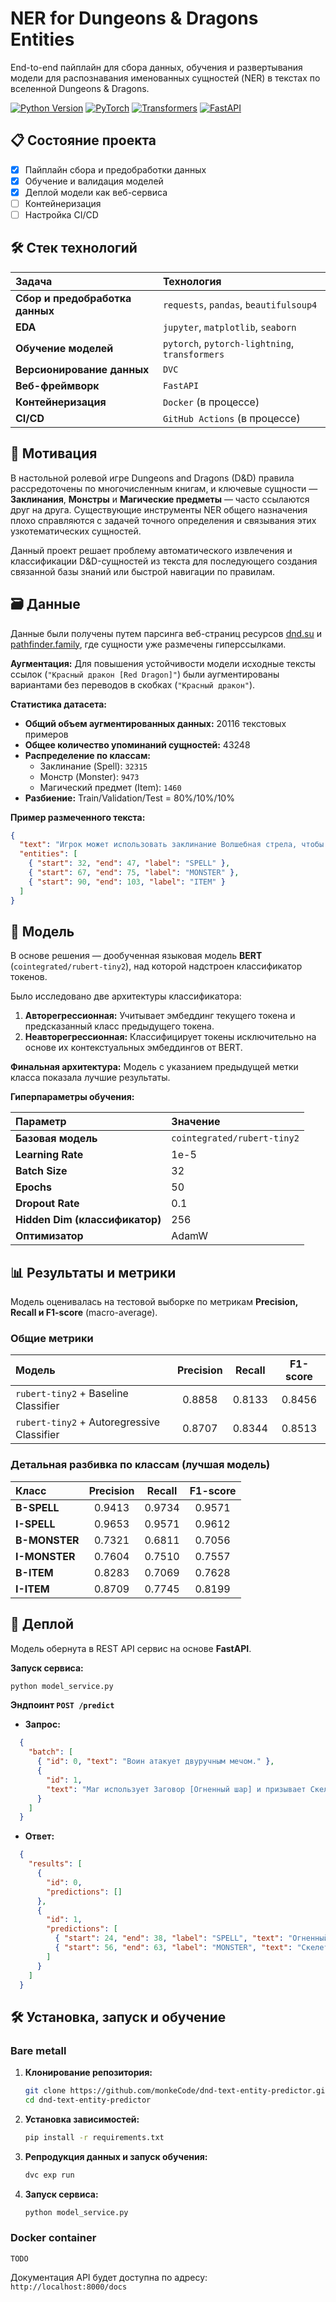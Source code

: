 # NER for Dungeons & Dragons Entities

End-to-end пайплайн для сбора данных, обучения и развертывания модели для распознавания именованных сущностей (NER) в текстах по вселенной Dungeons & Dragons.

[![Python Version](https://img.shields.io/badge/python-3.12%2B-blue)](https://www.python.org/)
[![PyTorch](https://img.shields.io/badge/PyTorch-%23EE4C2C.svg?logo=PyTorch&logoColor=white)](https://pytorch.org/)
[![Transformers](https://img.shields.io/badge/🤗-Transformers-yellow)](https://huggingface.co/docs/transformers/index)
[![FastAPI](https://img.shields.io/badge/FastAPI-005571?logo=fastapi)](https://fastapi.tiangolo.com/)

## 📋 Состояние проекта

- [x] Пайплайн сбора и предобработки данных
- [x] Обучение и валидация моделей
- [x] Деплой модели как веб-сервиса
- [ ] Контейнеризация
- [ ] Настройка CI/CD

## 🛠️ Стек технологий

| Задача | Технология |
| :--- | :--- |
| **Сбор и предобработка данных** | `requests`, `pandas`, `beautifulsoup4` |
| **EDA** | `jupyter`, `matplotlib`, `seaborn` |
| **Обучение моделей** | `pytorch`, `pytorch-lightning`, `transformers` |
| **Версионирование данных** | `DVC` |
| **Веб-фреймворк** | `FastAPI` |
| **Контейнеризация** | `Docker` (в процессе) |
| **CI/CD** | `GitHub Actions` (в процессе) |


## 🚀 Мотивация

В настольной ролевой игре Dungeons and Dragons (D&D) правила рассредоточены по многочисленным книгам, и ключевые сущности — **Заклинания**, **Монстры** и **Магические предметы** — часто ссылаются друг на друга. Существующие инструменты NER общего назначения плохо справляются с задачей точного определения и связывания этих узкотематических сущностей.

Данный проект решает проблему автоматического извлечения и классификации D&D-сущностей из текста для последующего создания связанной базы знаний или быстрой навигации по правилам.

## 🗃️ Данные

Данные были получены путем парсинга веб-страниц ресурсов [dnd.su](https://dnd.su/) и [pathfinder.family](https://pathfinder.family/), где сущности уже размечены гиперссылками.

**Аугментация:** Для повышения устойчивости модели исходные тексты ссылок (`"Красный дракон [Red Dragon]"`) были аугментированы вариантами без переводов в скобках (`"Красный дракон"`).

**Статистика датасета:**

- **Общий объем аугментированных данных:** 20116 текстовых примеров
- **Общее количество упоминаний сущностей:** 43248
- **Распределение по классам:**
  - Заклинание (Spell): `32315`
  - Монстр (Monster): `9473`
  - Магический предмет (Item): `1460`
- **Разбиение:** Train/Validation/Test = 80%/10%/10%

**Пример размеченного текста:**

```json
{
  "text": "Игрок может использовать заклинание Волшебная стрела, чтобы поразить Кобольда [Cobold], который держит Посох паука.",
  "entities": [
    { "start": 32, "end": 47, "label": "SPELL" },
    { "start": 67, "end": 75, "label": "MONSTER" },
    { "start": 90, "end": 103, "label": "ITEM" }
  ]
}
```

## 🧠 Модель

В основе решения — дообученная языковая модель **BERT** (`cointegrated/rubert-tiny2`), над которой надстроен классификатор токенов.

Было исследовано две архитектуры классификатора:

1. **Авторегрессионная:** Учитывает эмбеддинг текущего токена и предсказанный класс предыдущего токена.
2. **Неавторегрессионная:** Классифицирует токены исключительно на основе их контекстуальных эмбеддингов от BERT.

**Финальная архитектура:** Модель с указанием предыдущей метки класса показала лучшие результаты.

**Гиперпараметры обучения:**

| Параметр                       | Значение                    |
| :----------------------------- | :-------------------------- |
| **Базовая модель**             | `cointegrated/rubert-tiny2` |
| **Learning Rate**              | 1e-5                        |
| **Batch Size**                 | 32                          |
| **Epochs**                     | 50                          |
| **Dropout Rate**               | 0.1                         |
| **Hidden Dim (классификатор)** | 256                         |
| **Оптимизатор**                | AdamW                       |

## 📊 Результаты и метрики

Модель оценивалась на тестовой выборке по метрикам **Precision, Recall и F1-score** (macro-average).

### Общие метрики

| Модель                                     |    Precision    |     Recall      |    F1-score     |
| :----------------------------------------- | :-------------: | :-------------: | :-------------: |
| `rubert-tiny2` + Baseline Classifier       | 0.8858 |0.8133 | 0.8456 |
| `rubert-tiny2` + Autoregressive Classifier |0.8707 | 0.8344 | 0.8513 |

### Детальная разбивка по классам (лучшая модель)

| Класс          |      Precision      |       Recall        |      F1-score       |
| :------------- | :-----------------: | :-----------------: | :-----------------: |
| **B-SPELL**      |  0.9413   |   0.9734   |  0.9571   |
| **I-SPELL**      |  0.9653   |   0.9571   |   0.9612   |
| **B-MONSTER**    |  0.7321   |  0.6811  |   0.7056  |
| **I-MONSTER**    |   0.7604   |   0.7510   |   0.7557   |
| **B-ITEM** |   0.8283   |   0.7069   |   0.7628   |
| **I-ITEM** |   0.8709   |   0.7745  |   0.8199   |

## 🚀 Деплой

Модель обернута в REST API сервис на основе **FastAPI**.

**Запуск сервиса:**

```bash
python model_service.py
```

**Эндпоинт `POST /predict`**

- **Запрос:**

```json
  {
    "batch": [
      { "id": 0, "text": "Воин атакует двуручным мечом." },
      {
        "id": 1,
        "text": "Маг использует Заговор [Огненный шар] и призывает Скелета."
      }
    ]
  }
  ```

- **Ответ:**

```json
  {
    "results": [
      {
        "id": 0,
        "predictions": []
      },
      {
        "id": 1,
        "predictions": [
          { "start": 24, "end": 38, "label": "SPELL", "text": "Огненный шар"  },
          { "start": 56, "end": 63, "label": "MONSTER", "text": "Скелета" }
        ]
      }
    ]
  }
  ```

## 🛠️ Установка, запуск и обучение

### Bare metall

1. **Клонирование репозитория:**

    ```bash
    git clone https://github.com/monkeCode/dnd-text-entity-predictor.git
    cd dnd-text-entity-predictor
    ```

2. **Установка зависимостей:**

    ```bash
    pip install -r requirements.txt
    ```

3. **Репродукция данных и запуск обучения:**

    ```bash
    dvc exp run
    ```

4. **Запуск сервиса:**

    ```bash
    python model_service.py
    ```

### Docker container

 `TODO`

Документация API будет доступна по адресу: `http://localhost:8000/docs`
